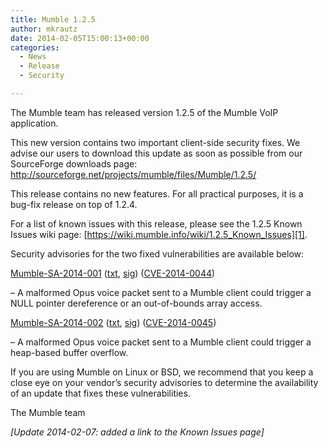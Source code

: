 ```yaml
---
title: Mumble 1.2.5
author: mkrautz
date: 2014-02-05T15:00:13+00:00
categories:
  - News
  - Release
  - Security

---
```

The Mumble team has released version 1.2.5 of the Mumble VoIP application.

This new version contains two important client-side security fixes. We advise our users to download this update as soon as possible from our SourceForge downloads page: <http://sourceforge.net/projects/mumble/files/Mumble/1.2.5/>

This release contains no new features. For all practical purposes, it is a bug-fix release on top of 1.2.4.

<!--more-->

For a list of known issues with this release, please see the 1.2.5 Known Issues wiki page: [https://wiki.mumble.info/wiki/1.2.5_Known_Issues][1].

Security advisories for the two fixed vulnerabilities are available below:


[Mumble-SA-2014-001](/security/mumble-sa-2014-001) ([txt](/security/Mumble-SA-2014-001.txt), [sig](/security/Mumble-SA-2014-001.sig)) ([CVE-2014-0044][4])

&#8211; A malformed Opus voice packet sent to a Mumble client could trigger a NULL pointer dereference or an out-of-bounds array access.

[Mumble-SA-2014-002](/security/mumble-sa-2014-002) ([txt](/security/Mumble-SA-2014-002.txt), [sig](/security/Mumble-SA-2014-001.sig)) ([CVE-2014-0045][7])

&#8211; A malformed Opus voice packet sent to a Mumble client could trigger a heap-based buffer overflow.

If you are using Mumble on Linux or BSD, we recommend that you keep a close eye on your vendor&#8217;s security advisories to determine the availability of an update that fixes these vulnerabilities.

The Mumble team

_[Update 2014-02-07: added a link to the Known Issues page]_

 [1]: https://wiki.mumble.info/wiki/1.2.5_Known_Issues
 [2]: https://www.mumble.info/security/Mumble-SA-2014-001.txt
 [3]: https://www.mumble.info/security/Mumble-SA-2014-001.txt.sig
 [4]: https://cve.mitre.org/cgi-bin/cvename.cgi?name=CVE-2014-0044
 [5]: https://www.mumble.info/security/Mumble-SA-2014-002.txt
 [6]: https://www.mumble.info/security/Mumble-SA-2014-002.txt.sig
 [7]: https://cve.mitre.org/cgi-bin/cvename.cgi?name=CVE-2014-0045
